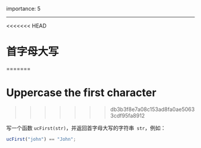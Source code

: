 importance: 5

---

<<<<<<< HEAD
# 首字母大写
=======
# Uppercase the first character
>>>>>>> db3b3f8e7a08c153ad8fa0ae50633cdf95fa8912

写一个函数 `ucFirst(str)`，并返回首字母大写的字符串` str`，例如：

```js
ucFirst("john") == "John";
```

